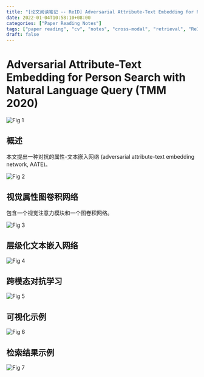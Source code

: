 ```yaml
---
title: "[论文阅读笔记 -- ReID] Adversarial Attribute-Text Embedding for Person Search (TMM 2020)"
date: 2022-01-04T10:58:10+08:00
categories: ["Paper Reading Notes"]
tags: ["paper reading", "cv", "notes", "cross-modal", "retrieval", "ReID"]
draft: false
---
```


# Adversarial Attribute-Text Embedding for Person Search with Natural Language Query (TMM 2020)

![Fig 1](/images/2022/PRN155/1.png)

## 概述

本文提出一种对抗的属性-文本嵌入网络 (adversarial attribute-text embedding network, AATE)。  

![Fig 2](/images/2022/PRN155/2.png)

## 视觉属性图卷积网络

包含一个视觉注意力模块和一个图卷积网络。  

![Fig 3](/images/2022/PRN155/3.png)

## 层级化文本嵌入网络

![Fig 4](/images/2022/PRN155/4.png)

## 跨模态对抗学习

![Fig 5](/images/2022/PRN155/5.png)

## 可视化示例

![Fig 6](/images/2022/PRN155/6.png)

## 检索结果示例

![Fig 7](/images/2022/PRN155/7.png)

